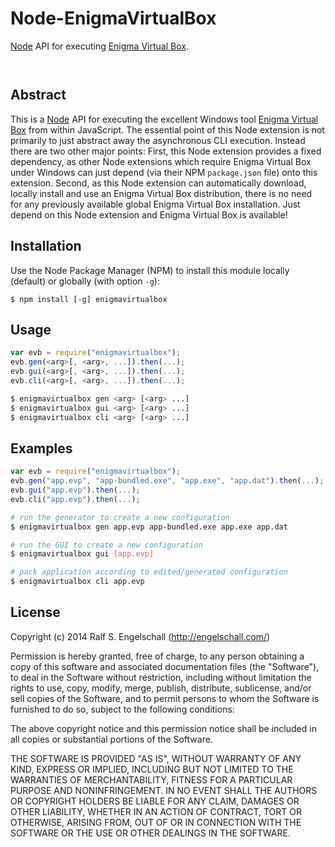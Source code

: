 
Node-EnigmaVirtualBox
=====================

[Node](http://nodejs.org/) API for executing [Enigma Virtual Box](http://enigmaprotector.com/en/aboutvb.html).

<p/>
<img src="https://nodei.co/npm/node-enigmavirtualbox.png?downloads=true&stars=true" alt=""/>

<p/>
<img src="https://david-dm.org/rse/node-enigmavirtualbox.png" alt=""/>

Abstract
--------

This is a [Node](http://nodejs.org/) API for executing the excellent Windows
tool [Enigma Virtual Box](http://enigmaprotector.com/en/aboutvb.html) from within
JavaScript. The essential point of this Node extension is not primarily
to just abstract away the asynchronous CLI execution. Instead there
are two other major points: First, this Node extension provides a
fixed dependency, as other Node extensions which require Enigma Virtual Box
under Windows can just depend (via their NPM `package.json` file) onto this extension.
Second, as this Node extension can automatically download, locally install
and use an Enigma Virtual Box distribution, there is no need for any previously
available global Enigma Virtual Box installation. Just depend on this Node extension and
Enigma Virtual Box is available!

Installation
------------

Use the Node Package Manager (NPM) to install this module
locally (default) or globally (with option `-g`):

    $ npm install [-g] enigmavirtualbox

Usage
-----

```js
var evb = require("enigmavirtualbox");
evb.gen(<arg>[, <arg>, ...]).then(...);
evb.gui(<arg>[, <arg>, ...]).then(...);
evb.cli(<arg>[, <arg>, ...]).then(...);
```

```sh
$ enigmavirtualbox gen <arg> [<arg> ...]
$ enigmavirtualbox gui <arg> [<arg> ...]
$ enigmavirtualbox cli <arg> [<arg> ...]
```

Examples
--------

```js
var evb = require("enigmavirtualbox");
evb.gen("app.evp", "app-bundled.exe", "app.exe", "app.dat").then(...);
evb.gui("app.evp").then(...);
evb.cli("app.evp").then(...);
```

```sh
# run the generator to create a new configuration
$ enigmavirtualbox gen app.evp app-bundled.exe app.exe app.dat

# run the GUI to create a new configuration
$ enigmavirtualbox gui [app.evp]

# pack application according to edited/generated configuration
$ enigmavirtualbox cli app.evp
```

License
-------

Copyright (c) 2014 Ralf S. Engelschall (http://engelschall.com/)

Permission is hereby granted, free of charge, to any person obtaining
a copy of this software and associated documentation files (the
"Software"), to deal in the Software without restriction, including
without limitation the rights to use, copy, modify, merge, publish,
distribute, sublicense, and/or sell copies of the Software, and to
permit persons to whom the Software is furnished to do so, subject to
the following conditions:

The above copyright notice and this permission notice shall be included
in all copies or substantial portions of the Software.

THE SOFTWARE IS PROVIDED "AS IS", WITHOUT WARRANTY OF ANY KIND,
EXPRESS OR IMPLIED, INCLUDING BUT NOT LIMITED TO THE WARRANTIES OF
MERCHANTABILITY, FITNESS FOR A PARTICULAR PURPOSE AND NONINFRINGEMENT.
IN NO EVENT SHALL THE AUTHORS OR COPYRIGHT HOLDERS BE LIABLE FOR ANY
CLAIM, DAMAGES OR OTHER LIABILITY, WHETHER IN AN ACTION OF CONTRACT,
TORT OR OTHERWISE, ARISING FROM, OUT OF OR IN CONNECTION WITH THE
SOFTWARE OR THE USE OR OTHER DEALINGS IN THE SOFTWARE.

